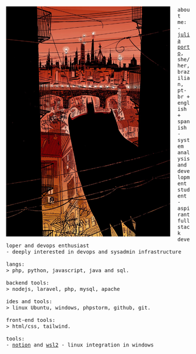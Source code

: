<p float="left">
  <img src="https://github.com/gabrafo/gabrafo/blob/main/bat.jpeg" width="450" height="630" align="left" style="margin-right: 20px;">

  <samp>
    about me:<br>
    - <a href="https://juli32bit.netlify.app/" target="_blank">julia porto</a>, she/her, brazilian, pt-br + english + spanish<br>
    - system analysis and development student<br>
    - aspirant full stack developer and devops enthusiast<br>
    - deeply interested in devops and sysadmin infrastructure<br>
    <br>
    langs:<br>
    > php, python, javascript, java and sql.
    <br>
    <br>
    backend tools:<br>
    > nodejs, laravel, php, mysql, apache
    <br>
    <br>
    ides and tools:<br>
    > linux Ubuntu, windows, phpstorm, github, git.
    <br>
    <br>
    front-end tools:<br>
    > html/css, tailwind.
    <br>
    
  </samp>
  <br>
  <samp>
    tools:<br>
    - <a href="https://obsidian.md/" target="_blank">notion</a> and <a href="https://notion.so/"
    - <a href="https://learn.microsoft.com/en-us/windows/wsl/about" target="_blank">wsl2</a> - linux integration in windows<br>
    <br>
  </samp>
</p>
